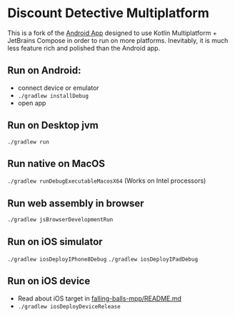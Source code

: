 # Discount Detective Multiplatform

This is a fork of the [Android App](https://github.com/SheaSmith/discount-detective) designed to use
Kotlin Multiplatform + JetBrains Compose in order to run on more platforms. Inevitably, it is much
less feature rich and polished than the Android app.

## Run on Android:

- connect device or emulator
- `./gradlew installDebug`
- open app

## Run on Desktop jvm

`./gradlew run`

## Run native on MacOS

`./gradlew runDebugExecutableMacosX64` (Works on Intel processors)

## Run web assembly in browser

`./gradlew jsBrowserDevelopmentRun`

## Run on iOS simulator

`./gradlew iosDeployIPhone8Debug`
`./gradlew iosDeployIPadDebug`

## Run on iOS device

- Read about iOS target in [falling-balls-mpp/README.md](../falling-balls-mpp/README.md)
- `./gradlew iosDeployDeviceRelease`
